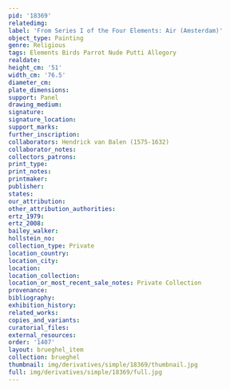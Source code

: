 ```yaml
---
pid: '18369'
relatedimg: 
label: 'From Series I of the Four Elements: Air (Amsterdam)'
object_type: Painting
genre: Religious
tags: Elements Birds Parrot Nude Putti Allegory
realdate: 
height_cm: '51'
width_cm: '76.5'
diameter_cm: 
plate_dimensions: 
support: Panel
drawing_medium: 
signature: 
signature_location: 
support_marks: 
further_inscription: 
collaborators: Hendrick van Balen (1575-1632)
collaborator_notes: 
collectors_patrons: 
print_type: 
print_notes: 
printmaker: 
publisher: 
states: 
our_attribution: 
other_attribution_authorities: 
ertz_1979: 
ertz_2008: 
bailey_walker: 
hollstein_no: 
collection_type: Private
location_country: 
location_city: 
location: 
location_collection: 
location_or_most_recent_sale_notes: Private Collection
provenance: 
bibliography: 
exhibition_history: 
related_works: 
copies_and_variants: 
curatorial_files: 
external_resources: 
order: '1407'
layout: brueghel_item
collection: brueghel
thumbnail: img/derivatives/simple/18369/thumbnail.jpg
full: img/derivatives/simple/18369/full.jpg
---
```

